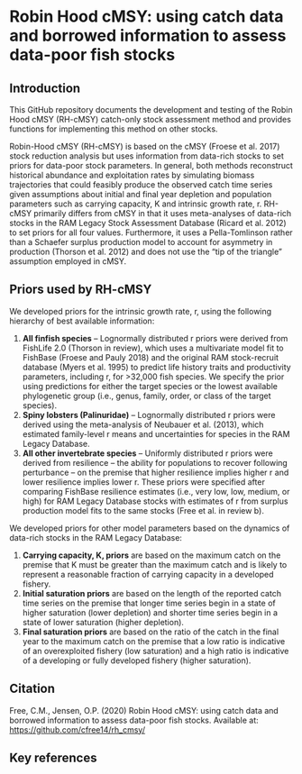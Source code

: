 # Robin Hood cMSY: using catch data and borrowed information to assess data-poor fish stocks

## Introduction

This GitHub repository documents the development and testing of the Robin Hood cMSY (RH-cMSY) catch-only stock assessment method and provides functions for implementing this method on other stocks.

Robin-Hood cMSY (RH-cMSY) is based on the cMSY (Froese et al. 2017) stock reduction analysis but uses information from data-rich stocks to set priors for data-poor stock parameters. In general, both methods reconstruct historical abundance and exploitation rates by simulating biomass trajectories that could feasibly produce the observed catch time series given assumptions about initial and final year depletion and population parameters such as carrying capacity, K and intrinsic growth rate, r. RH-cMSY primarily differs from cMSY in that it uses meta-analyses of data-rich stocks in the RAM Legacy Stock Assessment Database (Ricard et al. 2012) to set priors for all four values. Furthermore, it uses a Pella-Tomlinson rather than a Schaefer surplus production model to account for asymmetry in production (Thorson et al. 2012) and does not use the “tip of the triangle” assumption employed in cMSY.

## Priors used by RH-cMSY

We developed priors for the intrinsic growth rate, r, using the following hierarchy of best available information:

1. **All finfish species** – Lognormally distributed r priors were derived from FishLife 2.0 (Thorson in review), which uses a multivariate model fit to FishBase (Froese and Pauly 2018) and the original RAM stock-recruit database (Myers et al. 1995) to predict life history traits and productivity parameters, including r, for >32,000 fish species. We specify the prior using predictions for either the target species or the lowest available phylogenetic group (i.e., genus, family, order, or class of the target species).
2. **Spiny lobsters (Palinuridae)** – Lognormally distributed r priors were derived using the meta-analysis of Neubauer et al. (2013), which estimated family-level r means and uncertainties for species in the RAM Legacy Database.
3. **All other invertebrate species** – Uniformly distributed r priors were derived from resilience – the ability for populations to recover following perturbance – on the premise that higher resilience implies higher r and lower resilience implies lower r. These priors were specified after comparing FishBase resilience estimates (i.e., very low, low, medium, or high) for RAM Legacy Database stocks with estimates of r from surplus production model fits to the same stocks (Free et al. in review b). 

We developed priors for other model parameters based on the dynamics of data-rich stocks in the RAM Legacy Database:

1.	**Carrying capacity, K, priors** are based on the maximum catch on the premise that K must be greater than the maximum catch and is likely to represent a reasonable fraction of carrying capacity in a developed fishery.
2.	**Initial saturation priors** are based on the length of the reported catch time series on the premise that longer time series begin in a state of higher saturation (lower depletion) and shorter time series begin in a state of lower saturation (higher depletion).
3.	**Final saturation priors** are based on the ratio of the catch in the final year to the maximum catch on the premise that a low ratio is indicative of an overexploited fishery (low saturation) and a high ratio is indicative of a developing or fully developed fishery (higher saturation).


##  Citation

Free, C.M., Jensen, O.P. (2020) Robin Hood cMSY: using catch data and borrowed information to assess data-poor fish stocks. Available at: https://github.com/cfree14/rh_cmsy/


## Key references







